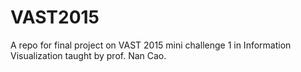 # VAST2015
A repo for final project on VAST 2015 mini challenge 1 in Information Visualization taught by prof. Nan Cao.
